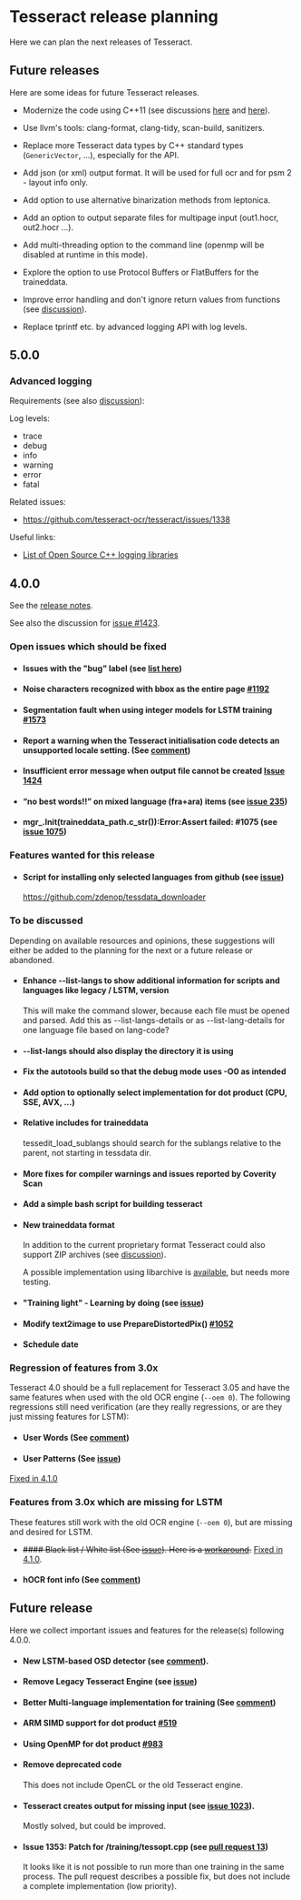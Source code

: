 # Tesseract release planning

Here we can plan the next releases of Tesseract.

## Future releases

Here are some ideas for future Tesseract releases.

* Modernize the code using C++11 (see discussions [here](https://github.com/tesseract-ocr/tesseract/pull/2000#issuecomment-431023531) and [here](https://github.com/tesseract-ocr/tesseract/commit/69a2e94bc52b57ba26081fb43051dacf2fdc56a0)).

* Use llvm's tools: clang-format, clang-tidy, scan-build, sanitizers.

* Replace more Tesseract data types by C++ standard types (`GenericVector`, ...), especially for the API.

* Add json (or xml) output format. It will be used for full ocr and for psm 2 - layout info only.

* Add option to use alternative binarization methods from leptonica.

* Add an option to output separate files for multipage input (out1.hocr, out2.hocr ...).

* Add multi-threading option to the command line (openmp will be disabled at runtime in this mode).

* Explore the option to use Protocol Buffers or FlatBuffers for the traineddata.

* Improve error handling and don't ignore return values from functions (see [discussion](https://github.com/tesseract-ocr/tesseract/issues/99)).

* Replace tprintf etc. by advanced logging API with log levels.

## 5.0.0

### Advanced logging

Requirements (see also [discussion](https://groups.google.com/forum/?utm_medium=email&utm_source=footer#!topic/tesseract-dev/T5esnseEIOM)):

Log levels:

* trace
* debug
* info
* warning
* error
* fatal

Related issues:

* https://github.com/tesseract-ocr/tesseract/issues/1338

Useful links:

* [List of Open Source C++ logging libraries](https://en.cppreference.com/w/cpp/links/libs)

## 4.0.0

See the [release notes](ReleaseNotes.md).

See also the discussion for [issue #1423](https://github.com/tesseract-ocr/tesseract/issues/1423).


### Open issues which should be fixed

* #### Issues with the "bug" label (see [list here](https://github.com/tesseract-ocr/tesseract/labels/bug))

* #### Noise characters recognized with bbox as the entire page [#1192](https://github.com/tesseract-ocr/tesseract/issues/1192)

* #### Segmentation fault when using integer models for LSTM training [#1573](https://github.com/tesseract-ocr/tesseract/issues/1573)

* #### Report a warning when the Tesseract initialisation code detects an unsupported locale setting. (See [comment](https://github.com/tesseract-ocr/tesseract/issues/1010#issuecomment-379208967))

* #### Insufficient error message when output file cannot be created [Issue 1424](https://github.com/tesseract-ocr/tesseract/issues/1424)

* #### “no best words!!” on mixed language (fra+ara) items (see [issue 235](https://github.com/tesseract-ocr/tesseract/issues/235))

* #### mgr_.Init(traineddata_path.c_str()):Error:Assert failed: #1075 (see [issue 1075](https://github.com/tesseract-ocr/tesseract/issues/1075))


### Features wanted for this release

* #### Script for installing only selected languages from github (see [issue](https://github.com/tesseract-ocr/tesseract/issues/1440))
  https://github.com/zdenop/tessdata_downloader


### To be discussed

Depending on available resources and opinions, these suggestions will either be added to the planning for the next or a future release or abandoned.

* #### Enhance --list-langs to show additional information for scripts and languages like legacy / LSTM, version <br/>
  This will make the command slower, because each file must be opened and parsed. Add this as --list-langs-details or as --list-lang-details for one language file based on lang-code?

* #### --list-langs should also display the directory it is using

* #### Fix the autotools build so that the debug mode uses -O0 as intended

* #### Add option to optionally select implementation for dot product (CPU, SSE, AVX, ...)

* #### Relative includes for traineddata

  tessedit_load_sublangs should search for the sublangs relative to the parent, not starting in tessdata dir.

* #### More fixes for compiler warnings and issues reported by Coverity Scan

* #### Add a simple bash script for building tesseract

* #### New traineddata format 

  In addition to the current proprietary format Tesseract could also support ZIP archives (see [discussion](https://github.com/tesseract-ocr/tesseract/pull/911)).

  A possible implementation using libarchive is [available](https://github.com/stweil/tesseract/tree/libarchive), but needs more testing.

* #### "Training light" - Learning by doing (see [issue](https://github.com/tesseract-ocr/tesseract/issues/1442))

* #### Modify text2image to use PrepareDistortedPix() [#1052](https://github.com/tesseract-ocr/tesseract/issues/1052)

* #### Schedule date


### Regression of features from 3.0x

Tesseract 4.0 should be a full replacement for Tesseract 3.05 and have the same features when used with the old OCR engine (`--oem 0`). The following regressions still need verification (are they really regressions, or are they just missing features for LSTM):

* #### User Words (See [comment](https://github.com/tesseract-ocr/tesseract/issues/403#issuecomment-265579471))

* #### User Patterns (See [issue](https://github.com/tesseract-ocr/tesseract/issues/960))

[Fixed in 4.1.0](https://github.com/tesseract-ocr/tesseract/pull/2328)


### Features from 3.0x which are missing for LSTM

These features still work with the old OCR engine (`--oem 0`), but are missing and desired for LSTM.

* ~~#### Black list / White list (See [issue](https://github.com/tesseract-ocr/tesseract/issues/751)). Here is a [workaround](https://github.com/tesseract-ocr/tesseract/issues/751#issuecomment-333904808).~~ [Fixed in 4.1.0](https://github.com/tesseract-ocr/tesseract/pull/2294).

* #### hOCR font info (See [comment](https://github.com/tesseract-ocr/tesseract/issues/1074#issuecomment-3278142444))


## Future release

Here we collect important issues and features for the release(s) following 4.0.0.

* #### New LSTM-based OSD detector (see [comment](https://github.com/tesseract-ocr/tesseract/issues/707#issuecomment-374465989)).

* #### Remove Legacy Tesseract Engine (see [issue](https://github.com/tesseract-ocr/tesseract/issues/707))

* #### Better Multi-language implementation for training (See [comment](https://github.com/tesseract-ocr/langdata/issues/83#issuecomment-375027879))

* #### ARM SIMD support for dot product [#519](https://github.com/tesseract-ocr/tesseract/issues/519)

* #### Using OpenMP for dot product [#983](https://github.com/tesseract-ocr/tesseract/issues/983)

* #### Remove deprecated code 
  This does not include OpenCL or the old Tesseract engine.

* #### Tesseract creates output for missing input (see [issue 1023](https://github.com/tesseract-ocr/tesseract/issues/1023)).

  Mostly solved, but could be improved.

* ####  Issue 1353: Patch for /training/tessopt.cpp (see [pull request 13](https://github.com/tesseract-ocr/tesseract/pull/13))

  It looks like it is not possible to run more than one training in the same process. The pull request describes a possible fix, but does not include a complete implementation (low priority).

